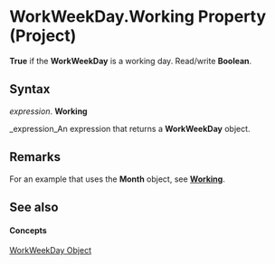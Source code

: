 
# WorkWeekDay.Working Property (Project)

 **True** if the **WorkWeekDay** is a working day. Read/write **Boolean**.


## Syntax

 _expression_. **Working**

 _expression_An expression that returns a  **WorkWeekDay** object.


## Remarks

For an example that uses the  **Month** object, see **[Working](6fa33218-2cf0-dbe4-af31-514c7c83a047.md)**.


## See also


#### Concepts


 [WorkWeekDay Object](b6cbbe5f-11de-de90-e0cc-82bc2027acf5.md)
